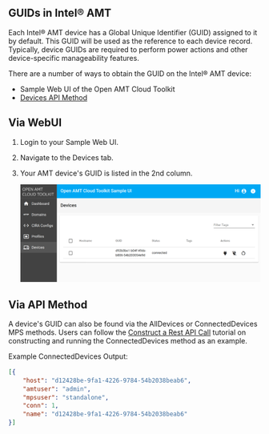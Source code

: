 ## GUIDs in Intel&reg; AMT

Each Intel&reg; AMT device has a Global Unique Identifier (GUID) assigned to it by default. This GUID will be used as the reference to each device record. Typically, device GUIDs are required to perform power actions and other device-specific manageability features.

There are a number of ways to obtain the GUID on the Intel&reg; AMT device:

- Sample Web UI of the Open AMT Cloud Toolkit 
- [Devices API Method](https://app.swaggerhub.com/apis-docs/rbheopenamt/mps/1.3.0#/Devices/get_devices)



## Via WebUI

1. Login to your Sample Web UI.

2. Navigate to the Devices tab.

3. Your AMT device's GUID is listed in the 2nd column.

    [![GUID](../assets/images/MPS_ConnectedDevice.png)](../assets/images/MPS_ConnectedDevice.png)



## Via API Method

A device's GUID can also be found via the AllDevices or ConnectedDevices MPS methods. Users can follow the [Construct a Rest API Call](../Tutorials/apiTutorial.md) tutorial on constructing and running the ConnectedDevices method as an example.

Example ConnectedDevices Output:
``` json hl_lines="2"
[{
    "host": "d12428be-9fa1-4226-9784-54b2038beab6",
    "amtuser": "admin",
    "mpsuser": "standalone",
    "conn": 1,
    "name": "d12428be-9fa1-4226-9784-54b2038beab6"
}]
```